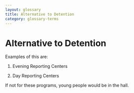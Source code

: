 ```yaml
---
layout: glossary
title: Alternative to Detention
category: glossary-terms
---
```


# Alternative to Detention

Examples of this are:

1. Evening Reporting Centers

2. Day Reporting Centers

If not for these programs, young people would be in the hall.
